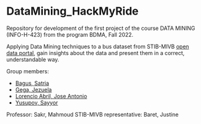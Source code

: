 # DataMining_HackMyRide
Repository for development of the first project of the course DATA MINING (INFO-H-423) from the program BDMA, Fall 2022.

Applying Data Mining techniques to a bus dataset from STIB-MIVB [open data portal](https://stibmivb.opendatasoft.com/pages/home/), gain insights about the data and present them in a correct, understandable way.

Group members:
- [Bagus, Satria](https://github.com/satriabw)
- [Gega, Jezuela](https://github.com/jezu1)
- [Lorencio Abril, Jose Antonio](https://github.com/Lorenc1o)
- [Yusupov, Sayyor](https://github.com/SYusupov)

Professor: Sakr, Mahmoud
STIB-MIVB representative: Baret, Justine
